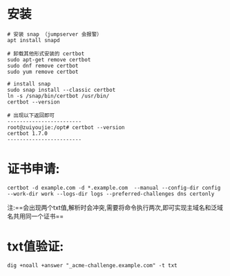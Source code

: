 # 安装
```
# 安装 snap （jumpserver 会报警）
apt install snapd

# 卸载其他形式安装的 certbot
sudo apt-get remove certbot
sudo dnf remove certbot
sudo yum remove certbot

# install snap
sudo snap install --classic certbot
ln -s /snap/bin/certbot /usr/bin/
certbot --version

# 出现以下返回即可
------------------------
root@zuiyoujie:/opt# certbot --version
certbot 1.7.0
------------------------
```
# 证书申请:
```
certbot -d example.com -d *.example.com  --manual --config-dir config --work-dir work --logs-dir logs --preferred-challenges dns certonly
```
注:==会出现两个txt值,解析时会冲突,需要将命令执行两次,即可实现主域名和泛域名共用同一个证书==
# txt值验证:
```
dig +noall +answer "_acme-challenge.example.com" -t txt
```
